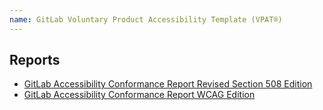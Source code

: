 ```yaml
---
name: GitLab Voluntary Product Accessibility Template (VPAT®)
---
```


## Reports

- [GitLab Accessibility Conformance Report Revised Section 508 Edition](/vpat/508)
- [GitLab Accessibility Conformance Report WCAG Edition](/vpat/wcag)
